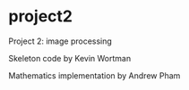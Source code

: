 # project2
Project 2: image processing

Skeleton code by Kevin Wortman

Mathematics implementation by Andrew Pham
